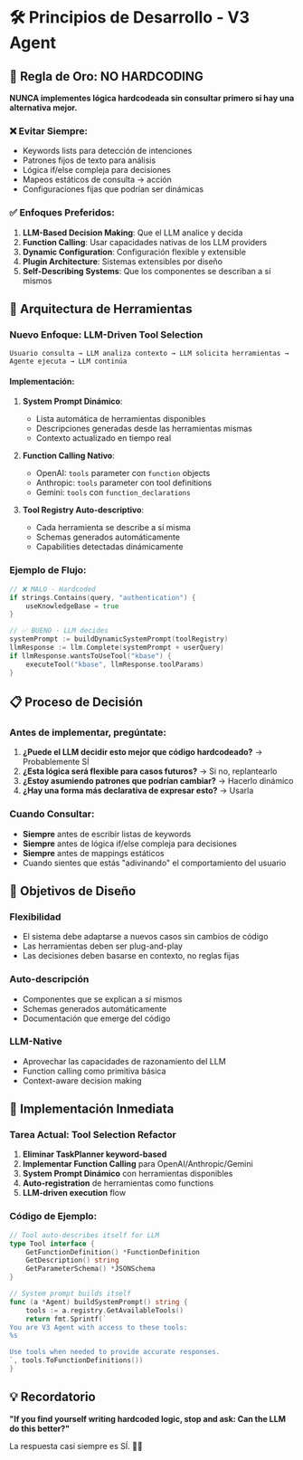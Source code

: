 # 🛠️ Principios de Desarrollo - V3 Agent  

## 🚫 **Regla de Oro: NO HARDCODING**

**NUNCA implementes lógica hardcodeada sin consultar primero si hay una alternativa mejor.**

### ❌ **Evitar Siempre:**
- Keywords lists para detección de intenciones
- Patrones fijos de texto para análisis
- Lógica if/else compleja para decisiones
- Mapeos estáticos de consulta → acción
- Configuraciones fijas que podrían ser dinámicas

### ✅ **Enfoques Preferidos:**
1. **LLM-Based Decision Making**: Que el LLM analice y decida
2. **Function Calling**: Usar capacidades nativas de los LLM providers
3. **Dynamic Configuration**: Configuración flexible y extensible
4. **Plugin Architecture**: Sistemas extensibles por diseño
5. **Self-Describing Systems**: Que los componentes se describan a sí mismos

## 🧠 **Arquitectura de Herramientas**

### **Nuevo Enfoque: LLM-Driven Tool Selection**

```
Usuario consulta → LLM analiza contexto → LLM solicita herramientas → Agente ejecuta → LLM continúa
```

#### **Implementación:**
1. **System Prompt Dinámico**: 
   - Lista automática de herramientas disponibles
   - Descripciones generadas desde las herramientas mismas
   - Contexto actualizado en tiempo real

2. **Function Calling Nativo**:
   - OpenAI: `tools` parameter con `function` objects
   - Anthropic: `tools` parameter con tool definitions  
   - Gemini: `tools` con `function_declarations`

3. **Tool Registry Auto-descriptivo**:
   - Cada herramienta se describe a sí misma
   - Schemas generados automáticamente
   - Capabilities detectadas dinámicamente

### **Ejemplo de Flujo:**

```go
// ❌ MALO - Hardcoded
if strings.Contains(query, "authentication") {
    useKnowledgeBase = true
}

// ✅ BUENO - LLM decides
systemPrompt := buildDynamicSystemPrompt(toolRegistry)
llmResponse := llm.Complete(systemPrompt + userQuery)
if llmResponse.wantsToUseTool("kbase") {
    executeTool("kbase", llmResponse.toolParams)
}
```

## 📋 **Proceso de Decisión**

### **Antes de implementar, pregúntate:**

1. **¿Puede el LLM decidir esto mejor que código hardcodeado?** → Probablemente SÍ
2. **¿Esta lógica será flexible para casos futuros?** → Si no, replantearlo
3. **¿Estoy asumiendo patrones que podrían cambiar?** → Hacerlo dinámico
4. **¿Hay una forma más declarativa de expresar esto?** → Usarla

### **Cuando Consultar:**
- **Siempre** antes de escribir listas de keywords
- **Siempre** antes de lógica if/else compleja para decisiones
- **Siempre** antes de mappings estáticos
- Cuando sientes que estás "adivinando" el comportamiento del usuario

## 🎯 **Objetivos de Diseño**

### **Flexibilidad**
- El sistema debe adaptarse a nuevos casos sin cambios de código
- Las herramientas deben ser plug-and-play
- Las decisiones deben basarse en contexto, no reglas fijas

### **Auto-descripción**
- Componentes que se explican a sí mismos
- Schemas generados automáticamente
- Documentación que emerge del código

### **LLM-Native**
- Aprovechar las capacidades de razonamiento del LLM
- Function calling como primitiva básica
- Context-aware decision making

## 🚀 **Implementación Inmediata**

### **Tarea Actual: Tool Selection Refactor**

1. **Eliminar TaskPlanner keyword-based**
2. **Implementar Function Calling** para OpenAI/Anthropic/Gemini
3. **System Prompt Dinámico** con herramientas disponibles
4. **Auto-registration** de herramientas como functions
5. **LLM-driven execution** flow

### **Código de Ejemplo:**

```go
// Tool auto-describes itself for LLM
type Tool interface {
    GetFunctionDefinition() *FunctionDefinition
    GetDescription() string
    GetParameterSchema() *JSONSchema
}

// System prompt builds itself
func (a *Agent) buildSystemPrompt() string {
    tools := a.registry.GetAvailableTools()
    return fmt.Sprintf(`
You are V3 Agent with access to these tools:
%s

Use tools when needed to provide accurate responses.
`, tools.ToFunctionDefinitions())
}
```

## 💡 **Recordatorio**

**"If you find yourself writing hardcoded logic, stop and ask: Can the LLM do this better?"**

La respuesta casi siempre es SÍ. 🧠✨